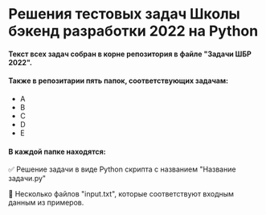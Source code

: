 # Решения тестовых задач Школы бэкенд разработки 2022 на Python

#### Текст всех задач собран в корне репозитория в файле "Задачи ШБР 2022".

#### Также в репозитарии пять папок, соответствующих задачам:
- A
- B
- C
- D
- E

#### В каждой папке находятся:

:white_check_mark: Решение задачи в виде Python скрипта с названием "Название задачи.py"

:page_facing_up: Несколько файлов "input.txt", которые соответствуют входным данным из примеров.
